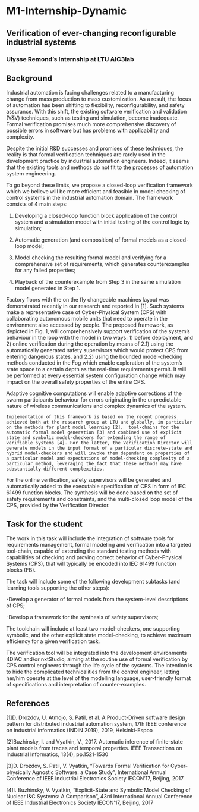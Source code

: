 # M1-Internship-Dynamic
## Verification of ever-changing reconfigurable industrial systems

### Ulysse Remond’s Internship at LTU AIC3lab

## Background
  Industrial automation is facing challenges related to a manufacturing change from mass production to mass customization. As a result, the focus of automation has been shifting to flexibility, reconfigurability, and safety assurance. With this shift, the existing software verification and validation (V&V) techniques, such as testing and simulation, become inadequate. Formal verification promises much more comprehensive discovery of possible errors in software but has problems with applicability and complexity.
  
  
  Despite the initial R&D successes and promises of these techniques, the reality is that formal verification techniques are rarely used in the development practice by industrial automation engineers. Indeed, it seems that the existing tools and methods do not fit to the processes of automation system engineering.
  
  
  To go beyond these limits, we propose a closed-loop verification framework which we believe will be more efficient and feasible in model checking of control systems in the industrial automation domain. The framework consists of 4 main steps: 
  
  
1) Developing a closed-loop function block application of the control system and a simulation model with initial testing of the control logic by simulation;


2) Automatic generation (and composition) of formal models as a closed-loop model; 


3) Model checking the resulting formal model and verifying for a comprehensive set of requirements, which generates counterexamples for any failed properties;


4) Playback of the counterexample from Step 3 in the same simulation model generated in Step 1. 


Factory floors with the on the fly changeable machines layout was demonstrated recently in our research and reported in [1]. Such systems make a representative case of Cyber-Physical System (CPS) with collaborating autonomous mobile units that need to operate in the environment also accessed by people. The proposed framework, as depicted in Fig. 1, will comprehensively support verification of the system’s behaviour in the loop with the model in two ways: 1) before deployment, and 2) online verification during the operation by means of 2.1) using the automatically generated safety supervisors which would protect CPS from entering dangerous states, and 2.2) using the bounded model-checking methods conducted in the Fog which enable exploration of the system’s state space to a certain depth as the real-time requirements permit. It will be performed at every essential system configuration change which may impact on the overall safety properties of the entire CPS.


  Adaptive cognitive computations will enable adaptive corrections of the swarm participants behaviour for errors originating in the unpredictable nature of wireless communications and complex dynamics of the system.
  
  
    Implementation of this framework is based on the recent progress achieved both at the research group at LTU and globally, in particular on the methods for plant model learning [2],  tool-chains for the automatic formal model generation [3] and combined use of explicit state and symbolic model-checkers for extending the range of verifiable systems [4]. For the latter, the Verification Director will generate models in the input format of a particular discrete-state and hybrid model-checkers and will invoke them dependent on properties of a particular model and expectations of model-checking complexity of a particular method, leveraging the fact that these methods may have substantially different complexities.
For the online verification, safety supervisors will be generated and automatically added to the executable specification of CPS in form of IEC 61499 function blocks. The synthesis will be done based on the set of safety requirements and constraints, and the multi-closed loop model of the CPS, provided by the Verification Director. 

## Task for the student
The work in this task will include the integration of software tools for requirements management, formal modeling and verification into a targeted tool-chain, capable of extending the standard testing methods with capabilities of checking and proving correct behavior of Cyber-Physical Systems (CPS), that will typically be encoded into IEC 61499 function blocks (FB).


The task will include some of the following development subtasks (and learning tools supporting the other steps): 


-Develop a generator of formal models from the system-level descriptions of CPS; 


-Develop a framework for the synthesis of safety supervisors; 

The toolchain will include at least two model-checkers, one supporting symbolic, and the other explicit state model-checking, to achieve maximum efficiency for a given verification task. 


The verification tool will be integrated into the development environments 4DIAC and/or nxtStudio, aiming at the routine use of formal verification by CPS control engineers through the life cycle of the systems. The intention is to hide the complicated technicalities from the control engineer, letting her/him operate at the level of the modelling language, user-friendly format of specifications and interpretation of counter-examples. 

## References

[1]D. Drozdov, U. Atmojo, S. Patil, et al. A Product-Driven software design pattern for distributed industrial automation system, 17th IEEE conference on industrial informatics (INDIN 2019), 2019, Helsinki-Espoo


[2]Buzhinsky, I. and Vyatkin, V., 2017. Automatic inference of finite-state plant models from traces and temporal properties. IEEE Transactions on Industrial Informatics, 13(4), pp.1521-1530


[3]D. Drozdov, S. Patil, V. Vyatkin, “Towards Formal Verification for Cyber-physically Agnostic Software: a Case Study”, International Annual Conference of IEEE Industrial Electronics Society IECON’17, Beijing, 2017


[4]I. Buzhinsky, V. Vyatkin, “Explicit-State and Symbolic Model Checking of Nuclear I&C Systems: A Comparison”, 43rd International Annual Conference of IEEE Industrial Electronics Society IECON’17, Beijing, 2017
